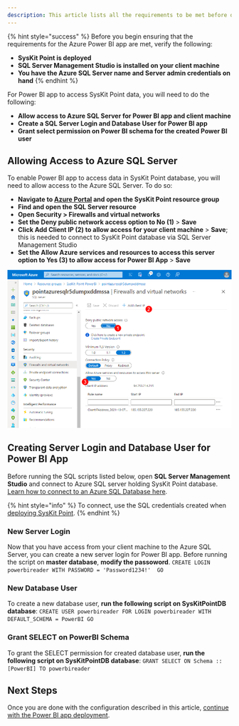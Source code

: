 ```yaml
---
description: This article lists all the requirements to be met before deploying SysKit Power BI app.
---
```


{% hint style="success" %}
Before you begin ensuring that the requirements for the Azure Power BI app are met, verify the following:
* **SysKit Point is deployed**
* **SQL Server Management Studio is installed on your client machine**
* **You have the Azure SQL Server name and Server admin credentials on hand**
{% endhint %}

For Power BI app to access SysKit Point data, you will need to do the following:

* **Allow access to Azure SQL Server for Power BI app and client machine**
* **Create a SQL Server Login and Database User for Power BI app**
* **Grant select permission on Power BI schema for the created Power BI user**

## Allowing Access to Azure SQL Server

To enable Power BI app to access data in SysKit Point database, you will need to allow access to the Azure SQL Server. 
To do so:
* **Navigate to [Azure Portal](https://portal.azure.com/) and open the SysKit Point resource group**
* **Find and open the SQL Server resource**
* **Open Security > Firewalls and virtual networks**
* **Set the Deny public network access option to No (1)** > **Save**
* **Click Add Client IP (2) to allow access for your client machine** > **Save**; this is needed to connect to SysKit Point database via SQL Server Management Studio
* **Set the Allow Azure services and resources to access this server option to Yes (3) to allow access for Power BI App** > **Save**

![Azure SQL - Allowing Access](../.gitbook/assets/power-bi-requirements_sql-server.png)

## Creating Server Login and Database User for Power BI App

Before running the SQL scripts listed below, open **SQL Server Management Studio** and connect to Azure SQL server holding SysKit Point database.
[Learn how to connect to an Azure SQL Database here](https://docs.microsoft.com/en-us/sql/ssms/quickstarts/ssms-connect-query-azure-sql?view=sql-server-ver15#connect-to-an-azure-sql-database-or-azure-sql-managed-instance).

{% hint style="info" %}
To connect, use the SQL credentials created when [deploying SysKit Point](../installation/deploy-syskit-point.md).
{% endhint %}

### New Server Login
Now that you have access from your client machine to the Azure SQL Server, you can create a new server login for Power BI app.
Before running the script on **master database**, **modify the passoword**.
`
CREATE LOGIN powerbireader
	WITH PASSWORD = 'Password1234!' 
GO
`

### New Database User

To create a new database user, **run the following script on SysKitPointDB database**:
`
CREATE USER powerbireader
	FOR LOGIN powerbireader
	WITH DEFAULT_SCHEMA = PowerBI
GO
`

### Grant SELECT on PowerBI Schema

To grant the SELECT permission for created database user, **run the following script on SysKitPointDB database**:
`
GRANT SELECT ON Schema :: [PowerBI] TO powerbireader
`

## Next Steps

Once you are done with the configuration described in this article, [continue with the Power BI app deployment](deploy-power-bi-app.md).

